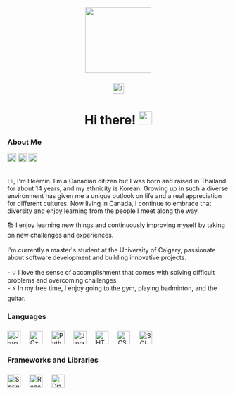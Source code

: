 <div align="center">
  <img height="150" src="https://media.licdn.com/dms/image/v2/D5603AQFdgAil-wQ77w/profile-displayphoto-shrink_400_400/profile-displayphoto-shrink_400_400/0/1711371044888?e=1745452800&v=beta&t=B8aoc_7oGq4TvzKwkgTkRQv3QeHoi08IZqbbLThmxJQ"/>
</div>

###

<div align="center">
  <a href="https://www.linkedin.com/in/heemin-kang/" target="_blank">
    <img src="https://img.shields.io/static/v1?message=LinkedIn&logo=linkedin&label=&color=0077B5&logoColor=white&labelColor=&style=for-the-badge" height="25" alt="linkedin logo" />
  </a>
</div>

###

<h1 align="center">Hi there! <img src="https://raw.githubusercontent.com/innng/innng/master/assets/kyubey.gif" height="30" /></h1>


<h3 align="left">About Me</h3>

<div style="margin-top: 5px;">
  <img src="https://github.com/user-attachments/assets/026c9f57-e3f7-4098-9e07-1f74c4e3843b" height="20" />  
  <img src="https://github.com/user-attachments/assets/d5f094dd-2c92-40cc-b5c2-131ef66ec2b7" height="20" />
  <img src="https://github.com/user-attachments/assets/4ccb01b9-ec40-4ccc-bb3d-4c44a612e841" height="20" />
</div>

<br>
<p align="left">
  Hi, I'm Heemin. I’m a Canadian citizen but I was born and raised in Thailand for about 14 years, and my ethnicity is Korean. Growing up in such a diverse environment has given me a unique outlook on life and a real appreciation for different cultures. Now living in Canada, I continue to embrace that diversity and enjoy learning from the people I meet along the way.
</p>

<p align="left">
  📚 I enjoy learning new things and continuously improving myself by taking on new challenges and experiences.<br><br>
  I'm currently a master's student at the University of Calgary, passionate about software development and building innovative projects.<br><br>
  - 💡 I love the sense of accomplishment that comes with solving difficult problems and overcoming challenges.<br>
  - ⚡ In my free time, I enjoy going to the gym, playing badminton, and the guitar.
</p>

###

<h3 align="left">Languages</h3>

###

<div align="left">
  <img src="https://cdn.jsdelivr.net/gh/devicons/devicon/icons/java/java-original.svg" height="30" alt="Java logo" />
  <img width="12" />
  <img src="https://cdn.jsdelivr.net/gh/devicons/devicon/icons/cplusplus/cplusplus-original.svg" height="30" alt="C++ logo" />
  <img width="12" />
  <img src="https://cdn.jsdelivr.net/gh/devicons/devicon/icons/python/python-original.svg" height="30" alt="Python logo" />
  <img width="12" />
  <img src="https://cdn.jsdelivr.net/gh/devicons/devicon/icons/javascript/javascript-original.svg" height="30" alt="JavaScript logo" />
  <img width="12" />
  <img src="https://cdn.jsdelivr.net/gh/devicons/devicon/icons/html5/html5-original.svg" height="30" alt="HTML logo" />
  <img width="12" />
  <img src="https://cdn.jsdelivr.net/gh/devicons/devicon/icons/css3/css3-original.svg" height="30" alt="CSS logo" />
  <img width="12" />
  <img src="https://cdn.jsdelivr.net/gh/devicons/devicon/icons/mysql/mysql-original.svg" height="30" alt="SQL (MySQL) logo" />
</div>

###

<h3 align="left">Frameworks and Libraries</h3>

###

<div align="left">
  <img src="https://cdn.jsdelivr.net/gh/devicons/devicon/icons/spring/spring-original.svg" height="30" alt="Spring Boot logo" />
  <img width="12" />
  <img src="https://cdn.jsdelivr.net/gh/devicons/devicon/icons/react/react-original.svg" height="30" alt="React logo" />
  <img width="12" />
  <img src="https://cdn.jsdelivr.net/gh/devicons/devicon/icons/django/django-plain.svg" height="30" alt="Django logo" />
</div>

###

